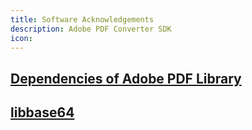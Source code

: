 ```yaml
---
title: Software Acknowledgements
description: Adobe PDF Converter SDK
icon:
---
```


## [Dependencies of Adobe PDF Library](/adobe-pdf-library/c-plus-plus/acknowledgements)

## [libbase64](https://github.com/aklomp/base64)
